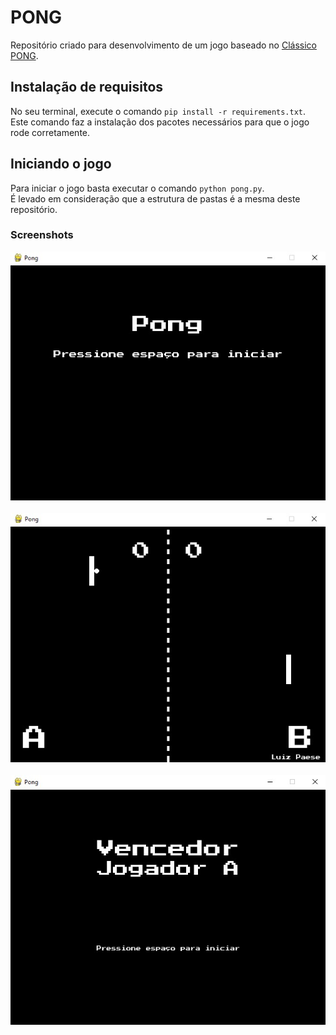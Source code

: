 # PONG

Repositório criado para desenvolvimento de um jogo baseado no [Clássico PONG](https://g.co/kgs/AwrcFE).

## Instalação de requisitos
No seu terminal, execute o comando ``pip install -r requirements.txt``.<br>
Este comando faz a instalação dos pacotes necessários para que o jogo rode corretamente.

## Iniciando o jogo
Para iniciar o jogo basta executar o comando ``python pong.py``.<br>
É levado em consideração que a estrutura de pastas é a mesma deste repositório.

### Screenshots
![alt text](assets/start.jpg "Início de jogo")<br><br>
![alt text](assets/game.jpg "Jogatina")<br><br>
![alt text](assets/winner.jpg "Vencedor")